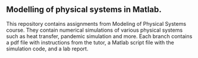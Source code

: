 ## Modelling of physical systems in Matlab. 

This repository contains assignments from Modeling of Physical Systems course. They contain numerical simulations of various physical systems such as heat transfer, pandemic simulation and more. Each branch contains a pdf file with instructions from the tutor, a Matlab script file with the simulation code, and a lab report.
